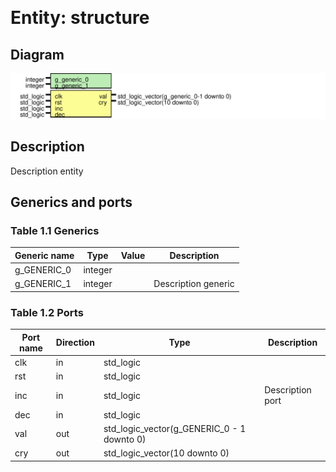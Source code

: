 &nbsp;&nbsp;

# Entity: structure
## Diagram
![Diagram](output_test_0_md.svg "Diagram")
## Description
 Description entity
## Generics and ports
### Table 1.1 Generics
| Generic name | Type    | Value | Description          |
| ------------ | ------- | ----- | -------------------- |
| g_GENERIC_0  | integer |       |                      |
| g_GENERIC_1  | integer |       |  Description generic |
### Table 1.2 Ports
| Port name | Direction | Type                                       | Description       |
| --------- | --------- | ------------------------------------------ | ----------------- |
| clk       | in        | std_logic                                  |                   |
| rst       | in        | std_logic                                  |                   |
| inc       | in        | std_logic                                  |  Description port |
| dec       | in        | std_logic                                  |                   |
| val       | out       | std_logic_vector(g_GENERIC_0 - 1 downto 0) |                   |
| cry       | out       | std_logic_vector(10 downto 0)              |                   |
